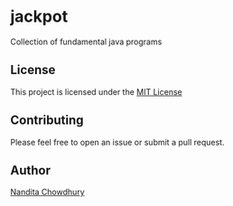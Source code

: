 # jackpot
Collection of fundamental java programs

## License
This project is licensed under the [MIT License](./License)

## Contributing
Please feel free to open an issue or submit a pull request.

## Author
[Nandita Chowdhury](https://github.com/chowdhurynandita)
